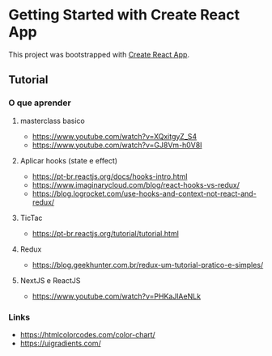 # Getting Started with Create React App

This project was bootstrapped with [Create React App](https://github.com/facebook/create-react-app).

## Tutorial

### O que aprender

1. masterclass basico

   - https://www.youtube.com/watch?v=XQxitgyZ_S4
   - https://www.youtube.com/watch?v=GJ8Vm-h0V8I

2. Aplicar hooks (state e effect)

   - https://pt-br.reactjs.org/docs/hooks-intro.html
   - https://www.imaginarycloud.com/blog/react-hooks-vs-redux/
   - https://blog.logrocket.com/use-hooks-and-context-not-react-and-redux/

3. TicTac

   - https://pt-br.reactjs.org/tutorial/tutorial.html

4. Redux

   - https://blog.geekhunter.com.br/redux-um-tutorial-pratico-e-simples/

5. NextJS e ReactJS

   - https://www.youtube.com/watch?v=PHKaJlAeNLk

### Links

- https://htmlcolorcodes.com/color-chart/
- https://uigradients.com/
